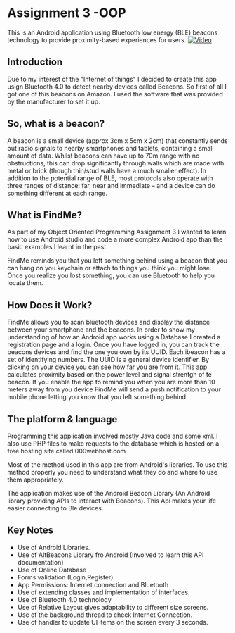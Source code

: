 # Assignment 3 -OOP

This is an Android application using Bluetooth low energy (BLE) beacons technology to provide proximity-based experiences for users.
[![Video](http://img.youtube.com/vi/fWrekPh4cwc/0.jpg)](https://www.youtube.com/watch?v=fWrekPh4cwc&feature=youtu.be)

Introduction
------------
Due to my interest of the "Internet of things" I decided to create this app usign Bluetooth 4.0 to detect nearby devices called Beacons. So first of all I got one of this beacons on Amazon. I used the software that was provided by the manufacturer to set it up.

So, what is a beacon?
------------

A beacon is a small device (approx 3cm x 5cm x 2cm) that constantly sends out radio signals to nearby smartphones and tablets, containing a small amount of data.
Whilst beacons can have up to 70m range with no obstructions, this can drop significantly through walls which are made with metal or brick (though thin/stud walls have a much smaller effect).
In addition to the potential range of BLE, most protocols also operate with three ranges of distance: far, near and immediate – and a device can do something different at each range.

What is FindMe?
------------
As part of my Object Oriented Programming Assignment 3 I wanted to learn how to use Android studio and code a more complex Android app than the basic examples I learnt in the past.

FindMe reminds you that you left something behind using a beacon that you can hang on you keychain or attach to things you think you might lose. Once you realize you lost something, you can use Bluetooth to help you locate them.

How Does it Work?
------------
FindMe allows you to scan bluetooth devices and display the distance between your smartphone and the beacons. In order to show my understanding of how an Android app works using a Database I created a registration page and a login. Once you have logged in, you can track the beacons devices and find the one you own by its UUID. Each ibeacon has a set of identifying numbers. The UUID is a general device identifier. By clicking on your device you can see how far you are from it. This app calculates proximity based on the power level and signal strentgh of te beacon. If you enable the app to remind you when you are more than 10 meters away from you device FindMe will send a push notification to your mobile phone letting you know that you left something behind.

The platform & language
---------------------------

Programming this application involved mostly Java code and some xml. I also use PHP files to make requests to the database which is hosted on a free hosting site called 000webhost.com

Most of the method used in this app are from Android's libraries. To use this method properly you need to understand what they do and where to use them appropriately.

The application makes use of the Android Beacon Library
(An Android library providing APIs to interact with Beacons). This Api makes your life easier connecting to Ble devices.


Key Notes
---------

* Use of Android Libraries.
* Use of AltBeacons Library fro Android (Involved to learn this API documentation)
* Use of Online Database
* Forms validation (Login,Register)
* App Permissions: Internet connection and Bluetooth
* Use of extending classes and implementation of interfaces.
* Use of Bluetooth 4.0 technology
* Use of Relative Layout gives adaptability to different size screens.
* Use of the background thread to check Internet Connection.
* Use of handler to update UI items on the screen every 3 seconds.
